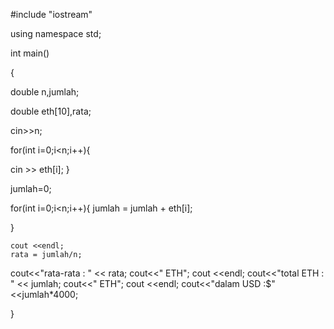 #include "iostream"

using namespace std;
  
int main()

{ 
  
  double n,jumlah;  

  double eth[10],rata; 
  
 cin>>n; 
  
 for(int i=0;i<n;i++){ 
   
 cin >> eth[i]; 
 } 
  
 jumlah=0; 
  
 for(int i=0;i<n;i++){ 
   jumlah = jumlah + eth[i]; 
    
 } 
 
    cout <<endl; 
    rata = jumlah/n; 
    
 cout<<"rata-rata   : " << rata; 
 cout<<" ETH"; 
 cout <<endl; 
 cout<<"total ETH   : " << jumlah; 
 cout<<" ETH"; 
 cout <<endl; 
 cout<<"dalam USD   :$" <<jumlah*4000; 
  
} 
